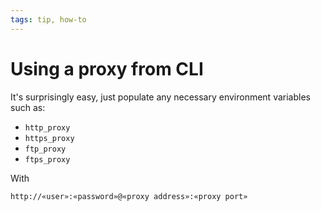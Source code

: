 ```yaml
---
tags: tip, how-to
---
```


# Using a proxy from CLI
It's surprisingly easy, just populate any necessary environment variables such as:

* `http_proxy`
* `https_proxy`
* `ftp_proxy`
* `ftps_proxy`

With

```
http://«user»:«password»@«proxy address»:«proxy port»
```
